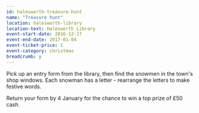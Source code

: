 ```yaml
---
id: halesworth-treasure-hunt
name: "Treasure hunt"
location: halesworth-library
location-text: Halesworth Library
event-start-date: 2016-12-17
event-end-date: 2017-01-04
event-ticket-price: 1
event-category: christmas
breadcrumb: y
---
```


Pick up an entry form from the library, then find the snowmen in the town's shop windows. Each snowman has a letter - rearrange the letters to make festive words.

Return your form by 4 January for the chance to win a top prize of £50 cash.
